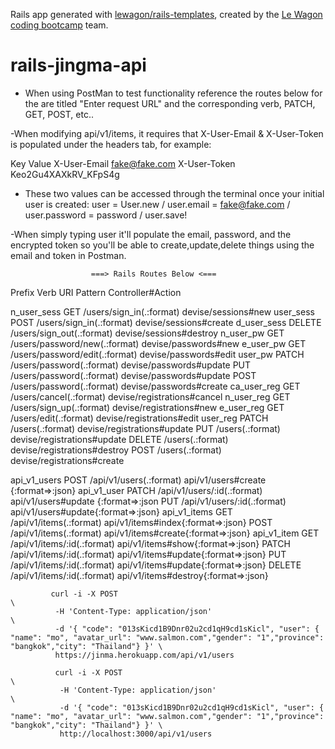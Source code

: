 Rails app generated with [lewagon/rails-templates](https://github.com/lewagon/rails-templates), created by the [Le Wagon coding bootcamp](https://www.lewagon.com) team.
# rails-jingma-api


- When using PostMan to test functionality reference the routes below for the are titled "Enter request URL" and the corresponding verb, PATCH, GET, POST, etc..

-When modifying api/v1/items, it requires that X-User-Email & X-User-Token is populated under the headers tab, for example:

Key                   Value
X-User-Email        fake@fake.com
X-User-Token        Keo2Gu4XAXkRV_KFpS4g


- These two values can be accessed through the terminal once your initial user is created: user = User.new / user.email = fake@fake.com / user.password = password / user.save!

-When simply typing user it'll populate the email, password, and the encrypted token so you'll be able to create,update,delete things using the email and token in Postman.


                      ===> Rails Routes Below <===

Prefix       Verb        URI Pattern                    Controller#Action

n_user_sess  GET    /users/sign_in(.:format)       devise/sessions#new
user_sess    POST   /users/sign_in(.:format)       devise/sessions#create
d_user_sess DELETE /users/sign_out(.:format)      devise/sessions#destroy
n_user_pw    GET    /users/password/new(.:format)  devise/passwords#new
e_user_pw    GET    /users/password/edit(.:format) devise/passwords#edit
user_pw     PATCH  /users/password(.:format)      devise/passwords#update
            PUT    /users/password(.:format)      devise/passwords#update
            POST   /users/password(.:format)      devise/passwords#create
ca_user_reg GET    /users/cancel(.:format)        devise/registrations#cancel
n_user_reg  GET    /users/sign_up(.:format)       devise/registrations#new
e_user_reg  GET    /users/edit(.:format)          devise/registrations#edit
user_reg   PATCH  /users(.:format)               devise/registrations#update
            PUT    /users(.:format)               devise/registrations#update
          DELETE /users(.:format)               devise/registrations#destroy
            POST   /users(.:format)               devise/registrations#create

api_v1_users POST   /api/v1/users(.:format)    api/v1/users#create {:format=>:json}
api_v1_user PATCH  /api/v1/users/:id(.:format)    api/v1/users#update {:format=>:json
             PUT    /api/v1/users/:id(.:format)    api/v1/users#update{:format=>:json}
 api_v1_items GET    /api/v1/items(.:format)        api/v1/items#index{:format=>:json}
             POST   /api/v1/items(.:format)        api/v1/items#create{:format=>:json}
api_v1_item  GET    /api/v1/items/:id(.:format)    api/v1/items#show{:format=>:json}
             PATCH  /api/v1/items/:id(.:format)    api/v1/items#update{:format=>:json}
             PUT    /api/v1/items/:id(.:format)    api/v1/items#update{:format=>:json}
             DELETE /api/v1/items/:id(.:format)   api/v1/items#destroy{:format=>:json}



             curl -i -X POST                                                              \
              -H 'Content-Type: application/json'                                     \
              -d '{ "code": "013sKicd1B9Dnr02u2cd1qH9cd1sKicl", "user": { "name": "mo", "avatar_url": "www.salmon.com","gender": "1","province": "bangkok","city": "Thailand"} }' \
              https://jinma.herokuapp.com/api/v1/users

              curl -i -X POST                                                              \
               -H 'Content-Type: application/json'                                     \
               -d '{ "code": "013sKicd1B9Dnr02u2cd1qH9cd1sKicl", "user": { "name": "mo", "avatar_url": "www.salmon.com","gender": "1","province": "bangkok","city": "Thailand"} }' \
               http://localhost:3000/api/v1/users
